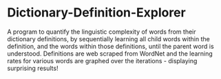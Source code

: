 # Dictionary-Definition-Explorer
A program to quantify the linguistic complexity of words from their dictionary definitions, by sequentially learning all child words within the definition, and the words within those definitions, until the parent word is understood.  Definitions are web scraped from WordNet and the learning rates for various words are graphed over the iterations - displaying surprising results!
